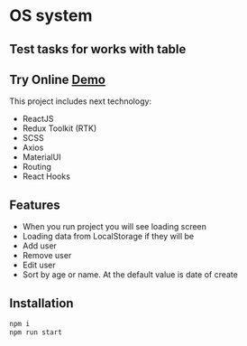 # OS system 
## Test tasks for works with table
## Try Online [Demo]

This project includes next technology:

- ReactJS
- Redux Toolkit (RTK)
- SCSS
- Axios
- MaterialUI
- Routing
- React Hooks

## Features

- When you run project you will see loading screen
- Loading data from LocalStorage if they will be
- Add user
- Remove user
- Edit user
- Sort by age or name. At the default value is date of create


## Installation

```sh
npm i
npm run start
```

   [Demo]: <https://drynkinsergey.github.io/OSsystem/>
   
